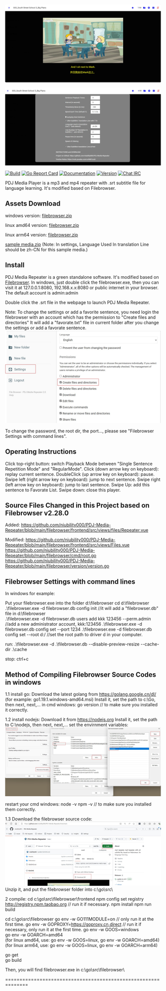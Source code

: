 ![Preview](https://github.com/niubility000/PDJ-Media-Repeater/blob/main/!!!notes/screenshot1.jpg)

![Preview](https://github.com/niubility000/PDJ-Media-Repeater/blob/main/!!!notes/screenshot2.jpg)

[![Build](https://github.com/filebrowser/filebrowser/actions/workflows/main.yaml/badge.svg)](https://github.com/filebrowser/filebrowser/actions/workflows/main.yaml)
[![Go Report Card](https://goreportcard.com/badge/github.com/filebrowser/filebrowser?style=flat-square)](https://goreportcard.com/report/github.com/filebrowser/filebrowser)
[![Documentation](https://img.shields.io/badge/godoc-reference-blue.svg?style=flat-square)](http://godoc.org/github.com/filebrowser/filebrowser)
[![Version](https://img.shields.io/github/release/filebrowser/filebrowser.svg?style=flat-square)](https://github.com/filebrowser/filebrowser/releases/latest)
[![Chat IRC](https://img.shields.io/badge/freenode-%23filebrowser-blue.svg?style=flat-square)](http://webchat.freenode.net/?channels=%23filebrowser)

PDJ Media Player is a mp3 and mp4 repeater with .srt subtitle file for language learning. It's modified based on Filebrowser. 

## Assets Download
windows version:
[filebrowser.zip](https://github.com/niubility000/PDJ-Media-Repeater/releases/download/v2.0/filebrowser-windows-64.zip)

linux amd64 version:
[filebrowser.zip](https://github.com/niubility000/PDJ-Media-Repeater/releases/download/v2.0/filebrowser-linux-amd64.zip)

linux arm64 version:
[filebrowser.zip](https://github.com/niubility000/PDJ-Media-Repeater/releases/download/v2.0/filebrowser-linux-arm64.zip)

[sample media.zip](https://github.com/niubility000/PDJ-Media-Repeater/files/14895563/sample.media.zip)
(Note: In settings, Language Used In translation Line should be zh-CN for this sample media.)

## Install
PDJ Media Repeater is a green standalone software. It's modified based on [Filebrowser](https://github.com/filebrowser/filebrowser). 
In windows, just double click the filebrowser.exe, then you can visit it at 127.0.0.1:8080, 192.168.x.x:8080 or public internet in your browser. The default account is admin:admin

Double click the .srt file in the webpage to launch PDJ Media Repeater. 

Note: To change the settings or add a favorite sentence, you need login the filebrowser with an account which has the permission to "Create files and directories"  It will add a "favorate.txt" file in current folder after you change the settings or add a favorate sentence. 
![Preview](https://github.com/niubility000/PDJ-Media-Repeater/blob/main/!!!notes/screenshot3.jpg)

To change the password, the root dir, the port..., please see "Filebrowser Settings with command lines". 

## Operating Instructions
Click top-right button: switch Playback Mode between "Single Sentence Repetition Mode" and "RegularMode".
Click (down arrow key on keyboard): replay current sentence.
DoubleClick (up arrow key on keyboard): pause.
Swipe left (right arrow key on keyboard): jump to next sentence.
Swipe right (left arrow key on keyboard): jump to last sentence.
Swipe Up: add this sentence to Favorate List.
Swipe down: close this player.

## Source Files Changed in this Project based on Filebrowser v2.28.0

Added:
https://github.com/niubility000/PDJ-Media-Repeater/blob/main/filebrowser/frontend/src/views/files/Repeater.vue

Modified:
https://github.com/niubility000/PDJ-Media-Repeater/blob/main/filebrowser/frontend/src/views/Files.vue
https://github.com/niubility000/PDJ-Media-Repeater/blob/main/filebrowser/cmd/root.go
https://github.com/niubility000/PDJ-Media-Repeater/blob/main/filebrowser/version/version.go

## Filebrowser Settings with command lines

In windows for example:

Put your filebrowser.exe into the folder d:\filebrowser
cd d:\filebrowser
.\filebrowser.exe -d filebrowser.db config init    //it will add a "filebrowser.db" file in d:\filebrowser\
.\filebrowser.exe -d filebrowser.db users add kkk 123456 --perm.admin   //add a new administrator account, kkk:123456
.\filebrowser.exe -d filebrowser.db config set --port 1234
.\filebrowser.exe -d filebrowser.db config set --root d:/     //set the root path to driver d in your computer.

run:
.\filebrowser.exe -d .\filebrowser.db --disable-preview-resize --cache-dir .\cache

stop:
ctrl+c

## Method of Compiling Filebrowser Source Codes in windows

1.1 install go:
Download the latest golang from https://golang.google.cn/dl/ (for example: go1.19.1.windows-amd64.msi)
Install it, set the path to c:\Go\, then next, next,...
in cmd windows:
go version   // to make sure you installed it correctly.

1.2 install nodejs:
Download it from https://nodejs.org
Install it, set the path to C:\nodejs\, then next, next,...
set the envirnment variables: 
![Preview](https://github.com/niubility000/PDJ-Media-Repeater/blob/main/!!!notes/screenshot4.jpg)

restart your cmd windows:
node -v
npm -v   // to make sure you installed them correctly.

1.3 Download the filebrowser source code:
![Preview](https://github.com/niubility000/PDJ-Media-Repeater/blob/main/!!!notes/screenshot5.jpg)
Unzip it, and put the filebrowser folder into c:\go\src\

2 compile:
cd c:\go\src\filebrowser\frontend
npm config set registry http://registry.npm.taobao.org  // run it if necessary.
npm install
npm run build

cd c:\go\src\filebrowser
go env -w GO111MODULE=on   // only run it at the first time.
go env -w GOPROXY=https://goproxy.cn,direct    // run it if necessary, only run it at the first time.
go env -w GOOS=windows   
go env -w GOARCH=amd64  
(for linux amd64, use: go env -w GOOS=linux, go env -w GOARCH=amd64)
(for linux arm64, use: go env -w GOOS=linux, go env -w GOARCH=arm64)

go get   
go build

Then, you will find filebrowser.exe in c:\go\src\filebrowser\

==============================================================
